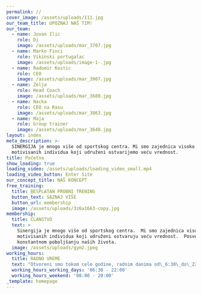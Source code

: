 ```yaml
---
permalink: //
cover_image: /assets/uploads/111.jpg
our_team_title: UPOZNAJ NAŠ TIM!
our_team:
  - name: Jovan Ilic
    role: Dj
    image: /assets/uploads/mar_3707.jpg
  - name: Marko Finci
    role: Vikinski portugalac
    image: /assets/uploads/image-1-.jpg
  - name: Radomir Kostic
    role: CEO
    image: /assets/uploads/mar_3907.jpg
  - name: Zelja
    role: Head Coach
    image: /assets/uploads/mar_3680.jpg
  - name: Nacka
    role: CEO na Rasu
    image: /assets/uploads/mar_3863.jpg
  - name: Maja
    role: Group trainer
    image: /assets/uploads/mar_3648.jpg
layout: index
meta_description: >-
  SINERGIJA je mnogo više od sportskog centra. Mi smo zajednica visoko
  motivisanih individua koji udruženi ostvarijemo veću vrednost.
title: Početna
show_loading: true
loading_video: /assets/uploads/loading_video_small.mp4
loading_video_button: Enter Site
our_concept_title: NAŠ KONCEPT
free_training:
  title: BESPLATAN PROBNI TRENING
  button_text: SAZNAJ VIŠE
  button_url: membership
  image: /assets/uploads/3z6a1663-copy.jpg
membership:
  title: ČLANSTVO
  text: >
    Sinergija je mnogo više od sportskog centra.  Mi smo zajednica visoko
    motivisanih individua koji udruženi ostvaruju veću vrednost.  Posvećeni smo
    konstantnom poboljšanju naših života.
  image: /assets/uploads/gym2.jpeg
working_hours:
  title: RADNO VREME
  text: "Otvoreni smo tokom cele godine, radnim danima od\_6:30\_do\_22:00\_i subotom od\_08:00\_do\_20:00.\n\nNeradni dani su:\_•\_31. decembar\_•\_01. januar\_•\_06. januar\_•\_07. januar\_•\_Uskrs\_•\_01. maj\n\nUkoliko donesemo odluku o drugim neradnim danima, članovi će biti blagovremeno obavešteni.\n"
  working_hours_working_days: '06:30 - 22:00'
  working_hours_weekend: '08:00 - 20:00'
_template: homepage
---
```


